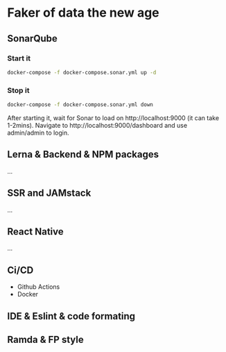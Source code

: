 # Faker of data the new age
## SonarQube
### Start it
```bash
docker-compose -f docker-compose.sonar.yml up -d
```
### Stop it
```bash
docker-compose -f docker-compose.sonar.yml down
```
After starting it, wait for Sonar to load on http://localhost:9000 (it can take 1-2mins). Navigate to http://localhost:9000/dashboard and use admin/admin to login.

## Lerna & Backend & NPM packages
...
## SSR and JAMstack
...
## React Native
...
## Ci/CD
- Github Actions
- Docker
## IDE & Eslint & code formating

## Ramda & FP style